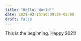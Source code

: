 ```yaml
---
title: "Hello, World!"
date: 2021-02-16T16:39:25-05:00
draft: false
---
```


This is the beginning. Happy 2021!

